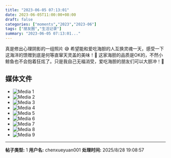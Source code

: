 ```yaml
---
title: "2023-06-05 07:13:01"
date: 2023-06-05T11:00:00+08:00
draft: false
categories: ["moments","2023","2023-06"]
tags: ["朋友圈","生活记录"]
summary: "2023-06-05 07:13:01..."
---
```


​真是修出心理阴影的一组照片 😅 希望能和爱吃海胆的人互换灵魂一天，感受一下这海洋的馈赠到底是何等直窜天灵盖的美味！
​
​🌟 这家海胆的品质是OK的，不然小鲸鱼也不会抱着狂炫了。只是我自己无福消受，爱吃海胆的朋友们可以大胆冲！💨

## 媒体文件

- ![Media 1](/Moments/photos/2023-06-05/202306050713010.jpg)
- ![Media 2](/Moments/photos/2023-06-05/202306050713011.jpg)
- ![Media 3](/Moments/photos/2023-06-05/202306050713012.jpg)
- ![Media 4](/Moments/photos/2023-06-05/202306050713013.jpg)
- ![Media 5](/Moments/photos/2023-06-05/202306050713014.jpg)
- ![Media 6](/Moments/photos/2023-06-05/202306050713015.jpg)
- ![Media 7](/Moments/photos/2023-06-05/202306050713016.jpg)
- ![Media 8](/Moments/photos/2023-06-05/202306050713017.jpg)
- ![Media 9](/Moments/photos/2023-06-05/202306050713018.jpg)

---

**帖子类型:** 1
**用户名:** chenxueyuan001
**处理时间:** 2025/8/28 19:08:57